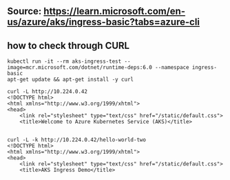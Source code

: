 ## Source: https://learn.microsoft.com/en-us/azure/aks/ingress-basic?tabs=azure-cli

## how to check through CURL
```
kubectl run -it --rm aks-ingress-test --image=mcr.microsoft.com/dotnet/runtime-deps:6.0 --namespace ingress-basic
apt-get update && apt-get install -y curl

curl -L http://10.224.0.42
<!DOCTYPE html>
<html xmlns="http://www.w3.org/1999/xhtml">
<head>
    <link rel="stylesheet" type="text/css" href="/static/default.css">
    <title>Welcome to Azure Kubernetes Service (AKS)</title>


curl -L -k http://10.224.0.42/hello-world-two
<!DOCTYPE html>
<html xmlns="http://www.w3.org/1999/xhtml">
<head>
    <link rel="stylesheet" type="text/css" href="/static/default.css">
    <title>AKS Ingress Demo</title>

```